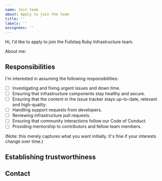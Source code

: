 ```yaml
---
name: Join team
about: Apply to join the team
title: ''
labels: ''
assignees: ''
---
```


Hi, I'd like to apply to join the Fullstaq Ruby Infrastructure team.

About me:
<!-- Please write a bit about who you are, and how you'd like to help. -->

## Responsibilities

I'm interested in assuming the following responsibilities:

 - [ ] Investigating and fixing urgent issues and down time.
 - [ ] Ensuring that infrastructure components stay healthy and secure.
 - [ ] Ensuring that the content in the issue tracker stays up-to-date, relevant and high-quality.
 - [ ] Handling support requests from developers.
 - [ ] Reviewing infrastructure pull requests.
 - [ ] Ensuring that community interactions follow our Code of Conduct.
 - [ ] Providing mentorship to contributors and fellow team members.

(Note: this merely captures what you want initially. It's fine if your interests change over time.)

## Establishing trustworthiness

<!--
Because joining the team means gaining access to protected resources, trust is essential. How can we establish your trustworthiness?

For more information, please see CONTRIBUTING.md.
-->

## Contact

<!-- How can we contact you? Email address is preferred. -->
